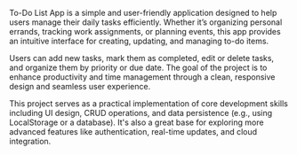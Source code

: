 To-Do List App is a simple and user-friendly application designed to help users manage their daily tasks efficiently. Whether it’s organizing personal errands, tracking work assignments, or planning events, this app provides an intuitive interface for creating, updating, and managing to-do items.

Users can add new tasks, mark them as completed, edit or delete tasks, and organize them by priority or due date. The goal of the project is to enhance productivity and time management through a clean, responsive design and seamless user experience.

This project serves as a practical implementation of core development skills including UI design, CRUD operations, and data persistence (e.g., using LocalStorage or a database). It's also a great base for exploring more advanced features like authentication, real-time updates, and cloud integration.

